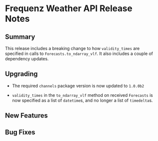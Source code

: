 # Frequenz Weather API Release Notes

## Summary

This release includes a breaking change to how `validity_times` are specified in
calls to `Forecasts.to_ndarray_vlf`.  It also includes a couple of dependency
updates.

## Upgrading

- The required `channels` package version is now updated to `1.0.0b2`

- `validity_times` in the `to_ndarray_vlf` method on received `Forecasts` is now
  specified as a list of `datetime`s, and no longer a list of `timedelta`s.

## New Features

<!-- Here goes the main new features and examples or instructions on how to use them -->

## Bug Fixes
